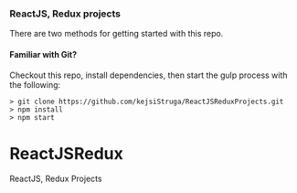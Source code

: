### ReactJS, Redux projects 

There are two methods for getting started with this repo.

#### Familiar with Git?
Checkout this repo, install dependencies, then start the gulp process with the following:

```
> git clone https://github.com/kejsiStruga/ReactJSReduxProjects.git
> npm install
> npm start
```
# ReactJSRedux
ReactJS, Redux Projects
